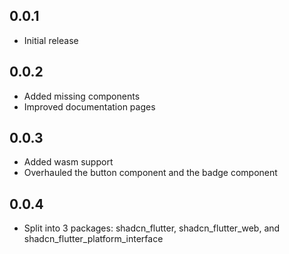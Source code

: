 ## 0.0.1

* Initial release

## 0.0.2

* Added missing components
* Improved documentation pages

## 0.0.3

* Added wasm support
* Overhauled the button component and the badge component

## 0.0.4

* Split into 3 packages: shadcn_flutter, shadcn_flutter_web, and shadcn_flutter_platform_interface